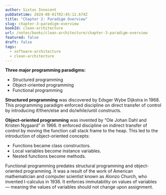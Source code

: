 ```yaml
---
author: Sixtus Innocent
pubDatetime: 2024-08-01T02:45:12.674Z
title: "Chapter 2: Paradigm Overview"
slug: chapter-3-paradigm-overview
bookId: clean-architecture
url: /notes/books/clean-architecture/chapter-3-paradigm-overview
featured: false
draft: false
tags:
  - software-architecture
  - clean-architecture
---
```


**Three major programming paradigms:**

- Structured programming
- Object-oriented programming
- Functional programming

**Structured programming** was discovered by Edsger Wybe Dijkstra in 1968. This programming paradigm enforced discipline on direct transfer of control by introducing if/then/else and do/while/until constructs.

**Object-oriented programming** was invented by “Ole Johan Dahl and Kristen Nygaard” in 1966. It enforced discipline on indirect transfer of control by moving the function call stack frame to the heap. This led to the introduction of object-oriented concepts:

- Functions became class constructors.
- Local variables become instance variables.
- Nested functions become methods.

Functional programming predates structural programming and object-oriented programming. It was a result of the work of American mathematician and computer scientist known as Alonzo Church, who invented I-calculus in 1936. It enforces immutability on values of variables — meaning the values of variables should not change upon assignment.
